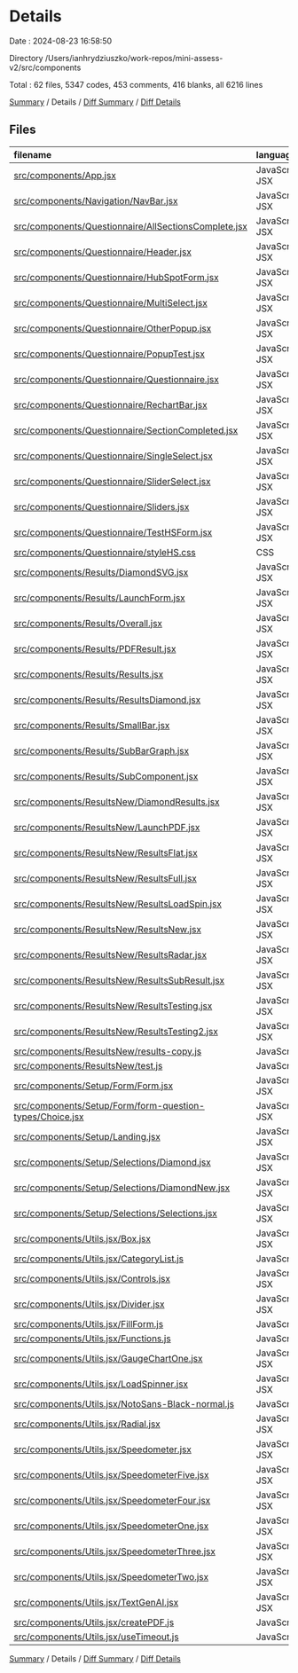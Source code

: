 # Details

Date : 2024-08-23 16:58:50

Directory /Users/ianhrydziuszko/work-repos/mini-assess-v2/src/components

Total : 62 files,  5347 codes, 453 comments, 416 blanks, all 6216 lines

[Summary](results.md) / Details / [Diff Summary](diff.md) / [Diff Details](diff-details.md)

## Files
| filename | language | code | comment | blank | total |
| :--- | :--- | ---: | ---: | ---: | ---: |
| [src/components/App.jsx](/src/components/App.jsx) | JavaScript JSX | 29 | 0 | 3 | 32 |
| [src/components/Navigation/NavBar.jsx](/src/components/Navigation/NavBar.jsx) | JavaScript JSX | 9 | 0 | 2 | 11 |
| [src/components/Questionnaire/AllSectionsComplete.jsx](/src/components/Questionnaire/AllSectionsComplete.jsx) | JavaScript JSX | 62 | 62 | 6 | 130 |
| [src/components/Questionnaire/Header.jsx](/src/components/Questionnaire/Header.jsx) | JavaScript JSX | 18 | 2 | 3 | 23 |
| [src/components/Questionnaire/HubSpotForm.jsx](/src/components/Questionnaire/HubSpotForm.jsx) | JavaScript JSX | 78 | 12 | 8 | 98 |
| [src/components/Questionnaire/MultiSelect.jsx](/src/components/Questionnaire/MultiSelect.jsx) | JavaScript JSX | 138 | 13 | 14 | 165 |
| [src/components/Questionnaire/OtherPopup.jsx](/src/components/Questionnaire/OtherPopup.jsx) | JavaScript JSX | 23 | 1 | 3 | 27 |
| [src/components/Questionnaire/PopupTest.jsx](/src/components/Questionnaire/PopupTest.jsx) | JavaScript JSX | 14 | 0 | 3 | 17 |
| [src/components/Questionnaire/Questionnaire.jsx](/src/components/Questionnaire/Questionnaire.jsx) | JavaScript JSX | 248 | 16 | 32 | 296 |
| [src/components/Questionnaire/RechartBar.jsx](/src/components/Questionnaire/RechartBar.jsx) | JavaScript JSX | 41 | 0 | 6 | 47 |
| [src/components/Questionnaire/SectionCompleted.jsx](/src/components/Questionnaire/SectionCompleted.jsx) | JavaScript JSX | 35 | 0 | 4 | 39 |
| [src/components/Questionnaire/SingleSelect.jsx](/src/components/Questionnaire/SingleSelect.jsx) | JavaScript JSX | 57 | 11 | 6 | 74 |
| [src/components/Questionnaire/SliderSelect.jsx](/src/components/Questionnaire/SliderSelect.jsx) | JavaScript JSX | 171 | 29 | 7 | 207 |
| [src/components/Questionnaire/Sliders.jsx](/src/components/Questionnaire/Sliders.jsx) | JavaScript JSX | 55 | 3 | 3 | 61 |
| [src/components/Questionnaire/TestHSForm.jsx](/src/components/Questionnaire/TestHSForm.jsx) | JavaScript JSX | 44 | 23 | 6 | 73 |
| [src/components/Questionnaire/styleHS.css](/src/components/Questionnaire/styleHS.css) | CSS | 445 | 0 | 13 | 458 |
| [src/components/Results/DiamondSVG.jsx](/src/components/Results/DiamondSVG.jsx) | JavaScript JSX | 230 | 0 | 2 | 232 |
| [src/components/Results/LaunchForm.jsx](/src/components/Results/LaunchForm.jsx) | JavaScript JSX | 51 | 0 | 4 | 55 |
| [src/components/Results/Overall.jsx](/src/components/Results/Overall.jsx) | JavaScript JSX | 33 | 0 | 4 | 37 |
| [src/components/Results/PDFResult.jsx](/src/components/Results/PDFResult.jsx) | JavaScript JSX | 40 | 0 | 8 | 48 |
| [src/components/Results/Results.jsx](/src/components/Results/Results.jsx) | JavaScript JSX | 128 | 1 | 11 | 140 |
| [src/components/Results/ResultsDiamond.jsx](/src/components/Results/ResultsDiamond.jsx) | JavaScript JSX | 127 | 3 | 13 | 143 |
| [src/components/Results/SmallBar.jsx](/src/components/Results/SmallBar.jsx) | JavaScript JSX | 43 | 0 | 7 | 50 |
| [src/components/Results/SubBarGraph.jsx](/src/components/Results/SubBarGraph.jsx) | JavaScript JSX | 34 | 0 | 4 | 38 |
| [src/components/Results/SubComponent.jsx](/src/components/Results/SubComponent.jsx) | JavaScript JSX | 88 | 1 | 5 | 94 |
| [src/components/ResultsNew/DiamondResults.jsx](/src/components/ResultsNew/DiamondResults.jsx) | JavaScript JSX | 493 | 39 | 8 | 540 |
| [src/components/ResultsNew/LaunchPDF.jsx](/src/components/ResultsNew/LaunchPDF.jsx) | JavaScript JSX | 21 | 1 | 2 | 24 |
| [src/components/ResultsNew/ResultsFlat.jsx](/src/components/ResultsNew/ResultsFlat.jsx) | JavaScript JSX | 145 | 8 | 10 | 163 |
| [src/components/ResultsNew/ResultsFull.jsx](/src/components/ResultsNew/ResultsFull.jsx) | JavaScript JSX | 29 | 0 | 5 | 34 |
| [src/components/ResultsNew/ResultsLoadSpin.jsx](/src/components/ResultsNew/ResultsLoadSpin.jsx) | JavaScript JSX | 14 | 0 | 3 | 17 |
| [src/components/ResultsNew/ResultsNew.jsx](/src/components/ResultsNew/ResultsNew.jsx) | JavaScript JSX | 49 | 1 | 6 | 56 |
| [src/components/ResultsNew/ResultsRadar.jsx](/src/components/ResultsNew/ResultsRadar.jsx) | JavaScript JSX | 124 | 29 | 9 | 162 |
| [src/components/ResultsNew/ResultsSubResult.jsx](/src/components/ResultsNew/ResultsSubResult.jsx) | JavaScript JSX | 104 | 0 | 7 | 111 |
| [src/components/ResultsNew/ResultsTesting.jsx](/src/components/ResultsNew/ResultsTesting.jsx) | JavaScript JSX | 12 | 0 | 3 | 15 |
| [src/components/ResultsNew/ResultsTesting2.jsx](/src/components/ResultsNew/ResultsTesting2.jsx) | JavaScript JSX | 21 | 17 | 5 | 43 |
| [src/components/ResultsNew/results-copy.js](/src/components/ResultsNew/results-copy.js) | JavaScript | 48 | 0 | 2 | 50 |
| [src/components/ResultsNew/test.js](/src/components/ResultsNew/test.js) | JavaScript | 157 | 0 | 1 | 158 |
| [src/components/Setup/Form/Form.jsx](/src/components/Setup/Form/Form.jsx) | JavaScript JSX | 16 | 0 | 3 | 19 |
| [src/components/Setup/Form/form-question-types/Choice.jsx](/src/components/Setup/Form/form-question-types/Choice.jsx) | JavaScript JSX | 16 | 0 | 2 | 18 |
| [src/components/Setup/Landing.jsx](/src/components/Setup/Landing.jsx) | JavaScript JSX | 14 | 0 | 4 | 18 |
| [src/components/Setup/Selections/Diamond.jsx](/src/components/Setup/Selections/Diamond.jsx) | JavaScript JSX | 304 | 3 | 9 | 316 |
| [src/components/Setup/Selections/DiamondNew.jsx](/src/components/Setup/Selections/DiamondNew.jsx) | JavaScript JSX | 518 | 10 | 8 | 536 |
| [src/components/Setup/Selections/Selections.jsx](/src/components/Setup/Selections/Selections.jsx) | JavaScript JSX | 99 | 11 | 6 | 116 |
| [src/components/Utils.jsx/Box.jsx](/src/components/Utils.jsx/Box.jsx) | JavaScript JSX | 10 | 0 | 2 | 12 |
| [src/components/Utils.jsx/CategoryList.js](/src/components/Utils.jsx/CategoryList.js) | JavaScript | 9 | 0 | 2 | 11 |
| [src/components/Utils.jsx/Controls.jsx](/src/components/Utils.jsx/Controls.jsx) | JavaScript JSX | 54 | 5 | 3 | 62 |
| [src/components/Utils.jsx/Divider.jsx](/src/components/Utils.jsx/Divider.jsx) | JavaScript JSX | 11 | 0 | 3 | 14 |
| [src/components/Utils.jsx/FillForm.js](/src/components/Utils.jsx/FillForm.js) | JavaScript | 131 | 0 | 33 | 164 |
| [src/components/Utils.jsx/Functions.js](/src/components/Utils.jsx/Functions.js) | JavaScript | 19 | 0 | 5 | 24 |
| [src/components/Utils.jsx/GaugeChartOne.jsx](/src/components/Utils.jsx/GaugeChartOne.jsx) | JavaScript JSX | 49 | 5 | 3 | 57 |
| [src/components/Utils.jsx/LoadSpinner.jsx](/src/components/Utils.jsx/LoadSpinner.jsx) | JavaScript JSX | 11 | 0 | 2 | 13 |
| [src/components/Utils.jsx/NotoSans-Black-normal.js](/src/components/Utils.jsx/NotoSans-Black-normal.js) | JavaScript | 2 | 6 | 1 | 9 |
| [src/components/Utils.jsx/Radial.jsx](/src/components/Utils.jsx/Radial.jsx) | JavaScript JSX | 114 | 6 | 4 | 124 |
| [src/components/Utils.jsx/Speedometer.jsx](/src/components/Utils.jsx/Speedometer.jsx) | JavaScript JSX | 36 | 2 | 4 | 42 |
| [src/components/Utils.jsx/SpeedometerFive.jsx](/src/components/Utils.jsx/SpeedometerFive.jsx) | JavaScript JSX | 44 | 6 | 4 | 54 |
| [src/components/Utils.jsx/SpeedometerFour.jsx](/src/components/Utils.jsx/SpeedometerFour.jsx) | JavaScript JSX | 42 | 6 | 4 | 52 |
| [src/components/Utils.jsx/SpeedometerOne.jsx](/src/components/Utils.jsx/SpeedometerOne.jsx) | JavaScript JSX | 45 | 6 | 4 | 55 |
| [src/components/Utils.jsx/SpeedometerThree.jsx](/src/components/Utils.jsx/SpeedometerThree.jsx) | JavaScript JSX | 42 | 6 | 4 | 52 |
| [src/components/Utils.jsx/SpeedometerTwo.jsx](/src/components/Utils.jsx/SpeedometerTwo.jsx) | JavaScript JSX | 45 | 6 | 4 | 55 |
| [src/components/Utils.jsx/TextGenAI.jsx](/src/components/Utils.jsx/TextGenAI.jsx) | JavaScript JSX | 29 | 7 | 8 | 44 |
| [src/components/Utils.jsx/createPDF.js](/src/components/Utils.jsx/createPDF.js) | JavaScript | 213 | 96 | 55 | 364 |
| [src/components/Utils.jsx/useTimeout.js](/src/components/Utils.jsx/useTimeout.js) | JavaScript | 16 | 0 | 1 | 17 |

[Summary](results.md) / Details / [Diff Summary](diff.md) / [Diff Details](diff-details.md)